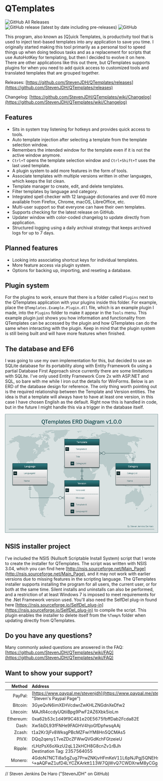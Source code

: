 # QTemplates

![GitHub All Releases](https://img.shields.io/github/downloads/StevenJDH/QTemplates/total)
![GitHub release (latest by date including pre-releases)](https://img.shields.io/github/v/release/StevenJDH/QTemplates?include_prereleases)
![GitHub](https://img.shields.io/github/license/StevenJDH/QTemplates)

This program, also known as [Q]uick Templates, is productivity tool that is used to inject text-based templates into any application to save you time. I originally started making this tool primarily as a personal tool to speed things up when doing tedious tasks and as a replacement for scripts that use AutoHotKey for templating, but then I decided to evolve it on here. There are other applications like this out there, but QTemplates supports plugins for when you need to add quick access to customized tools and translated templates that are grouped together.

Releases: [https://github.com/StevenJDH/QTemplates/releases](https://github.com/StevenJDH/QTemplates/releases)

Changelog: [https://github.com/StevenJDH/QTemplates/wiki/Changelog](https://github.com/StevenJDH/QTemplates/wiki/Changelog)

## Features
* Sits in system tray listening for hotkeys and provides quick access to tools.
* Auto template injection after selecting a template from the template selection window.
* Remembers the intended window for the template even if it is not the active window anymore.
* `Ctrl+T` opens the template selection window and `Ctrl+Shift+T` uses the last used template.
* A plugin system to add more features in the form of tools.
* Associate templates with multiple versions written in other languages, which keeps the list clean.
* Template manager to create, edit, and delete templates.
* Filter templates by language and category.
* Integrated spell checker with 12 language dictionaries and over 60 more available from Firefox, Chrome, macOS, LibreOffice, etc.
* Multi-user support so that everyone can have their own templates.
* Supports checking for the latest release on GitHub.
* Updater window with color-coded changelog to update directly from application.
* Structured logging using a daily archival strategy that keeps archived logs for up to 7 days.

## Planned features
* Looking into associating shortcut keys for individual templates.
* More feature access via plugin system.
* Options for backing up, importing, and reseting a database.

## Plugin system
For the plugins to work, ensure that there is a folder called `Plugins` next to the QTemplates application with your plugins inside this folder. For example, place the `QTemplates.Example.Plugin.dll` file, which is an example plugin I made, into the `Plugins` folder to make it appear in the `Tools` menu. This example plugin just shows you how information and functionality from QTemplates can be accessed by the plugin and how QTemplates can do the same when interacting with the plugin. Keep in mind that the plugin system is still being built and will have more features when finished.

## The database and EF6
I was going to use my own implementation for this, but decided to use an SQLite database for its portability along with Entity Framework 6x using a partial Database First Approach since currently there are some limitations with SQLite. I've only used Entity Framework Core 2x with ASP.NET and SQL, so bare with me while I iron out the details for WinForms. Below is an ERD of the database design for reference. The only thing worth pointing out is the required relationship between the Template and Version entities. The idea is that a template will always have to have at least one version, in this case I have chosen English as the default. Right now this is handled in code, but in the future I might handle this via a trigger in the database itself.

![ERD](https://github.com/StevenJDH/QTemplates/raw/master/ERD_Diagram.png "ERD Diagram")

## NSIS installer project
I've included the NSIS (Nullsoft Scriptable Install System) script that I wrote to create the installer for QTemplates. The script was written with NSIS 3.04, which you can find here [http://nsis.sourceforge.net/Main_Page](http://nsis.sourceforge.net/Main_Page), and it may not work with earlier versions due to missing features in the scripting language. The QTemplates installer supports installing the program for all users, the current user, or for both at the same time. Silent installs and uninstalls can also be performed, and a restriction of at least Windows 7 is imposed to meet requirements for the .Net Framework version used. You'll also need the SelfDel plug-in found here [https://nsis.sourceforge.io/SelfDel_plug-in](https://nsis.sourceforge.io/SelfDel_plug-in) to compile the script. This plugin enables the installer to delete itself from the `%Temp%` folder when updating directly from QTemplates.

## Do you have any questions?
Many commonly asked questions are answered in the FAQ:
[https://github.com/StevenJDH/QTemplates/wiki/FAQ](https://github.com/StevenJDH/QTemplates/wiki/FAQ)

## Want to show your support?

|Method       | Address                                                                                                    |
|------------:|:-----------------------------------------------------------------------------------------------------------|
|PayPal:      | [https://www.paypal.me/stevenjdh](https://www.paypal.me/stevenjdh "Steven's Paypal Page")                  |
|Bitcoin:     | 3GyeQvN6imXEHVcdwrZwKHLZNGdnXeDfw2                                                                         |
|Litecoin:    | MAJtR4ccdyUQtiiBpg9PwF2AZ6Xbk5ioLm                                                                         |
|Ethereum:    | 0xa62b53c1d49f9C481e20E5675fbffDab2Fcda82E                                                                 |
|Dash:        | Xw5bDL93fFNHe9FAGHV4hjoGfDpfwsqAAj                                                                         |
|Zcash:       | t1a2Kr3jFv8WksgPBcMZFwiYM8Hn5QCMAs5                                                                        |
|PIVX:        | DQq2qeny1TveZDcZFWwQVGdKchFGtzeieU                                                                         |
|Ripple:      | rLHzPsX6oXkzU2qL12kHCH8G8cnZv1rBJh<br />Destination Tag: 2357564055                                        |
|Monero:      | 4GdoN7NCTi8a5gZug7PrwZNKjvHFmKeV11L6pNJPgj5QNEHsN6eeX3D<br />&#8618;aAQFwZ1ufD4LYCZKArktt113W7QjWvQ7CWDXrwM8yCGgEdhV3Wt|


// Steven Jenkins De Haro ("StevenJDH" on GitHub)
